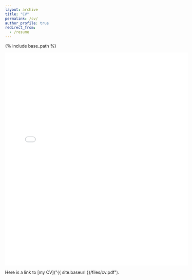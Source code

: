 ```yaml
---
layout: archive
title: "CV"
permalink: /cv/
author_profile: true
redirect_from:
  - /resume
---
```


{% include base_path %}

<embed src="{{ site.baseurl }}/files/cv.pdf" width="600" height="700" type='application/pdf'> 

Here is a link to [my CV]("{{ site.baseurl }}/files/cv.pdf").
